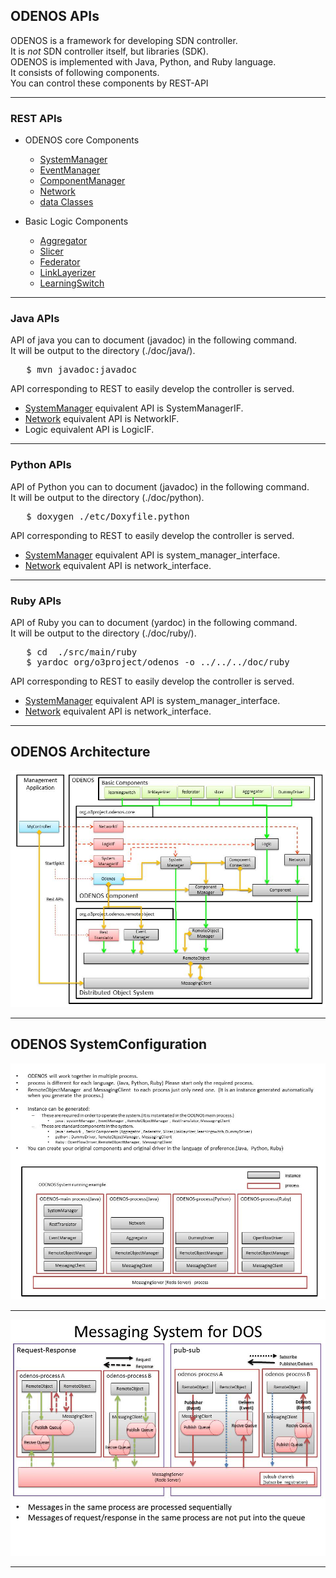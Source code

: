 ﻿
## ODENOS APIs

ODENOS is a framework for developing SDN controller.  
It is *not* SDN controller itself, but libraries (SDK).  
ODENOS is implemented with Java, Python, and Ruby language.  
It consists of following components.  
You can control these components by REST-API  

----
### REST APIs

  * ODENOS core Components
    * [SystemManager](./SystemManager.md)
    * [EventManager](./EventManager.md)
    * [ComponentManager](./ComponentManager.md)
    * [Network](./Network.md)
    * [data Classes](./DataClass.md)

  * Basic Logic Components
    * [Aggregator](./Aggregator.md)
    * [Slicer](./Slicer.md)
    * [Federator](./Federator.md)
    * [LinkLayerizer](./LinkLayerizer.md)
    * [LearningSwitch](./LearningSwitch.md)

----
### Java APIs

API of java you can to document (javadoc) in the following command.  
It will be output to the directory (./doc/java/).
<pre>
   $ mvn javadoc:javadoc
</pre>
   

API corresponding to REST to easily develop the controller is served.  

  * [SystemManager](./SystemManager.md) equivalent API is SystemManagerIF.  
  * [Network](./Network.md) equivalent API is NetworkIF.  
  * Logic equivalent API is LogicIF.  

---
### Python APIs

API of Python you can to document (javadoc) in the following command.  
It will be output to the directory (./doc/python).
<pre>
   $ doxygen ./etc/Doxyfile.python 
</pre>

API corresponding to REST to easily develop the controller is served.  

  * [SystemManager](./SystemManager.md) equivalent API is system_manager_interface.  
  * [Network](./Network.md) equivalent API is network_interface.  


----
### Ruby APIs

API of Ruby you can to document (yardoc) in the following command.  
It will be output to the directory (./doc/ruby/).
<pre>
   $ cd  ./src/main/ruby
   $ yardoc org/o3project/odenos -o ../../../doc/ruby
</pre>
   

API corresponding to REST to easily develop the controller is served.  

  * [SystemManager](./SystemManager.md) equivalent API is system_manager_interface.  
  * [Network](./Network.md) equivalent API is network_interface.  


----
## ODENOS Architecture
<img src="./images/Architecture.jpg" width="800">

----
## ODENOS SystemConfiguration
<img src="./images/systemconfiguration.jpg" width="800">

----
<img src="./images/MessageDisp.jpg" width="800">

----


